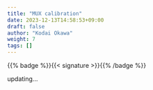 ```yaml
---
title: "MUX calibration"
date: 2023-12-13T14:58:53+09:00
draft: false
author: "Kodai Okawa"
weight: 7
tags: []
---
```


{{% badge %}}{{< signature >}}{{% /badge %}}

updating...
